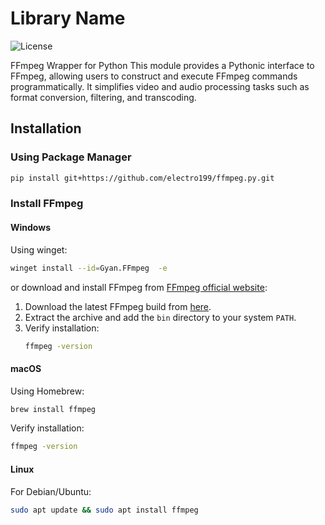 # Library Name

![License](https://img.shields.io/badge/license-MIT-blue.svg) 

FFmpeg Wrapper for Python
This module provides a Pythonic interface to FFmpeg, allowing users to construct and execute FFmpeg commands programmatically.
It simplifies video and audio processing tasks such as format conversion, filtering, and transcoding.

## Installation

### Using Package Manager
```sh
pip install git+https://github.com/electro199/ffmpeg.py.git
```

### Install FFmpeg

#### Windows
Using winget:
```sh
winget install --id=Gyan.FFmpeg  -e
```

or download and install FFmpeg from [FFmpeg official website](https://ffmpeg.org/download.html):
1. Download the latest FFmpeg build from [here](https://www.gyan.dev/ffmpeg/builds/).
2. Extract the archive and add the `bin` directory to your system `PATH`.
3. Verify installation:
   ```sh
   ffmpeg -version
   ```

#### macOS
Using Homebrew:
```sh
brew install ffmpeg
```
Verify installation:
```sh
ffmpeg -version
```

#### Linux
For Debian/Ubuntu:
```sh
sudo apt update && sudo apt install ffmpeg
```